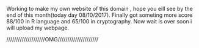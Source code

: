 Working to make my own website of this domain , hope you eill see by the end of this month(today day 08/10/2017).
Finally got someting more score 88/100 in R language and 65/100 in cryptography.
Now wait is over soon i will upload my webpage.



////////////////////OMG/////////////////////
